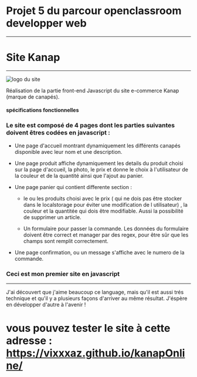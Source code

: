 # Projet 5 du parcour openclassroom developper web
---------------------------------

# **Site Kanap**
-------------------

![logo du site](https://github.com/vixxxaz/P5-Dev-Web-Kanap/blob/master/front/images/logo.png)

Réalisation de la partie front-end Javascript du site e-commerce Kanap (marque de canapés).

#### **spécifications fonctionnelles**

### Le site est composé de 4 pages dont les parties suivantes doivent êtres codées en javascript :

- Une page d'accueil montrant dynamiquement les différents canapés disponible avec leur nom et une description.

- Une page produit affiche dynamiquement les details du produit choisi sur la page d'accueil, la photo, le prix et donne le choix à l'utilisateur de la couleur et de la quantité ainsi que l'ajout au panier.

- Une page panier qui contient differente section :

  - le ou les produits choisi avec le prix ( qui ne dois pas être stocker dans le localstorage pour éviter une modification de l utilisateur) , la couleur et la quantitée qui dois être modifiable. Aussi la possibilité de supprimer un article.
  
  - Un formulaire pour passer la commande. Les données du formulaire doivent être correct et manager par des regex, pour être sûr que les champs sont remplit correctement.

- Une page confirmation, ou un message s'affiche avec le numero de la commande.

### Ceci est mon premier site en javascript 
---------
J'ai découvert que j'aime beaucoup ce language, mais qu'il est aussi trés technique et qu'il y a plusieurs façons d'arriver au même résultat.
J'éspère en développer d'autre à l'avenir !

# vous pouvez tester le site à cette adresse : https://vixxxaz.github.io/kanapOnline/







